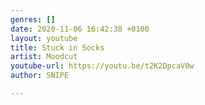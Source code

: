 ```yaml
---
genres: []
date: 2020-11-06 16:42:38 +0100
layout: youtube
title: Stuck in Socks
artist: Moodcut
youtube-url: https://youtu.be/t2K2DpcaV0w
author: SNIPE

---
```

